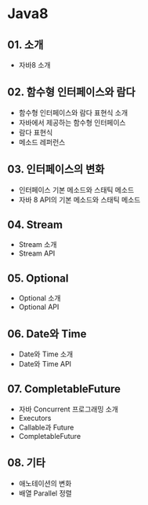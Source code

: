 # Java8

## 01. 소개
- 자바8 소개

## 02. 함수형 인터페이스와 람다
- 함수형 인터페이스와 람다 표현식 소개
- 자바에서 제공하는 함수형 인터페이스
- 람다 표현식
- 메소드 레퍼런스

## 03. 인터페이스의 변화
- 인터페이스 기본 메소드와 스태틱 메소드
- 자바 8 API의 기본 메소드와 스태틱 메소드

## 04. Stream
- Stream 소개
- Stream API

## 05. Optional
- Optional 소개
- Optional API

## 06. Date와 Time
- Date와 Time 소개
- Date와 Time API

## 07. CompletableFuture
- 자바 Concurrent 프로그래밍 소개
- Executors
- Callable과 Future
- CompletableFuture

## 08. 기타
- 애노테이션의 변화
- 배열 Parallel 정렬
